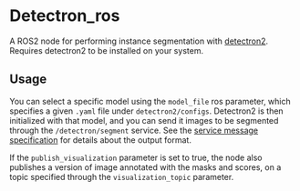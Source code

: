 # Detectron_ros

A ROS2 node for performing instance segmentation with [detectron2](https://github.com/facebookresearch/detectron2/tree/main). Requires detectron2 to be installed on your system.

## Usage
You can select a specific model using the `model_file` ros parameter, which specifies a given `.yaml` file under `detectron2/configs`. Detectron2 is then initialized with that model, and you can send it images to be segmented through the `/detectron/segment` service. See the [service message specification](detectron_msgs/srv/SegmentImage.srv) for details about the output format. 

If the `publish_visualization` parameter is set to true, the node also publishes a version of image annotated with the masks and scores, on a topic specified through the `visualization_topic` parameter.
